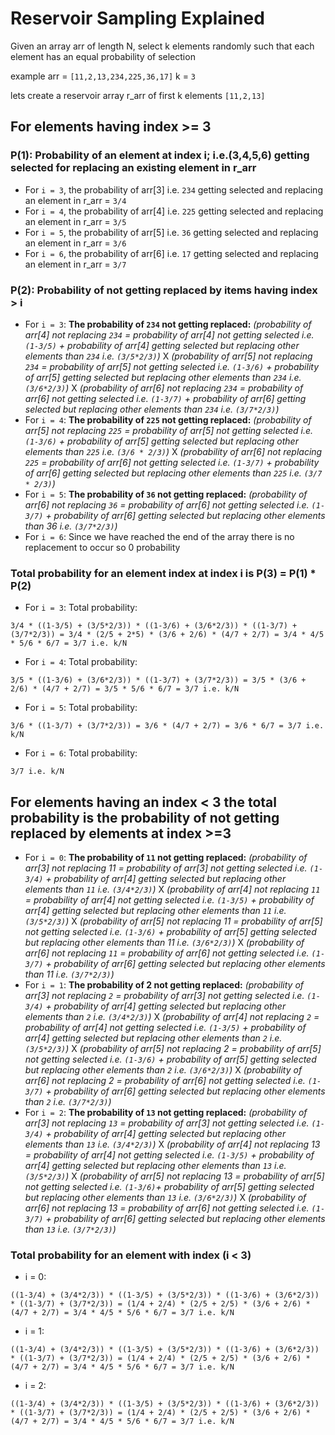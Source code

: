 # Reservoir Sampling Explained

Given an array arr of length N, select k elements randomly such that each element has an equal probability of selection

example arr = `[11,2,13,234,225,36,17]`
k = `3`

lets create a reservoir array r_arr of first k elements `[11,2,13]`

## For elements having index >= 3

### P(1): Probability of an element at index i; i.e.(3,4,5,6) getting selected for replacing an existing element in r_arr

* For `i = 3`, the probability of arr[3] i.e. `234` getting selected and replacing an element in r_arr = `3/4`
* For `i = 4`, the probability of arr[4] i.e. `225` getting selected and replacing an element in r_arr = `3/5`
* For `i = 5`, the probability of arr[5] i.e. `36` getting selected and replacing an element in r_arr = `3/6`
* For `i = 6`, the probability of arr[6] i.e. `17` getting selected and replacing an element in r_arr = `3/7`

### P(2): Probability of not getting replaced by items having index > i
 
* For `i = 3`:
**The probability of `234` not getting replaced:**
    *(probability of arr[4] not replacing `234` = probability of arr[4] not getting selected i.e. `(1-3/5)` + probability of arr[4] getting selected but replacing other elements than `234` i.e. `(3/5*2/3)`)* X 
    *(probability of arr[5] not replacing `234` = probability of arr[5] not getting selected i.e. `(1-3/6)` + probability of arr[5] getting selected but replacing other elements than `234` i.e. `(3/6*2/3)`)* X
    *(probability of arr[6] not replacing `234` = probability of arr[6] not getting selected i.e. `(1-3/7)` + probability of arr[6] getting selected but replacing other elements than `234` i.e. `(3/7*2/3)`)*
* For `i = 4`:
**The probability of `225` not getting replaced:**
    *(probability of arr[5] not replacing `225` = probability of arr[5] not getting selected i.e. `(1-3/6)` + probability of arr[5] getting selected but replacing other elements than `225` i.e. `(3/6 * 2/3)`)* X 
    *(probability of arr[6] not replacing `225` = probability of arr[6] not getting selected i.e. `(1-3/7)` + probability of arr[6] getting selected but replacing other elements than `225` i.e. `(3/7 * 2/3)`)*  
* For `i = 5`:
**The probability of `36` not getting replaced:**
    *(probability of arr[6] not replacing `36` = probability of arr[6] not getting selected i.e. `(1-3/7)` + probability of arr[6] getting selected but replacing other elements than 36 i.e. `(3/7*2/3)`)*  
* For `i = 6`:
Since we have reached the end of the array there is no replacement to occur so 0 probability

### Total probability for an element index at index i is P(3) = P(1) * P(2)

* For `i = 3`:
Total probability:
```
3/4 * ((1-3/5) + (3/5*2/3)) * ((1-3/6) + (3/6*2/3)) * ((1-3/7) + (3/7*2/3)) = 3/4 * (2/5 + 2*5) * (3/6 + 2/6) * (4/7 + 2/7) = 3/4 * 4/5 * 5/6 * 6/7 = 3/7 i.e. k/N
```
* For `i = 4`:
Total probability:
```
3/5 * ((1-3/6) + (3/6*2/3)) * ((1-3/7) + (3/7*2/3)) = 3/5 * (3/6 + 2/6) * (4/7 + 2/7) = 3/5 * 5/6 * 6/7 = 3/7 i.e. k/N
```
* For `i = 5`:
Total probability:
```
3/6 * ((1-3/7) + (3/7*2/3)) = 3/6 * (4/7 + 2/7) = 3/6 * 6/7 = 3/7 i.e. k/N
```
* For `i = 6`:
Total probability:
```
3/7 i.e. k/N
```

## For elements having an index < 3 the total probability is the probability of not getting replaced by elements at index >=3

* For `i = 0`:
 **The probability of `11` not getting replaced:**
    *(probability of arr[3] not replacing 11 = probability of arr[3] not getting selected i.e. `(1-3/4)` + probability of arr[4] getting selected but replacing other elements than `11` i.e. `(3/4*2/3)`)* X
    *(probability of arr[4] not replacing `11` = probability of arr[4] not getting selected i.e. `(1-3/5)` + probability of arr[4] getting selected but replacing other elements than `11` i.e. `(3/5*2/3)`)* X 
    *(probability of arr[5] not replacing 11 = probability of arr[5] not getting selected i.e. `(1-3/6)` + probability of arr[5] getting selected but replacing other elements than 11 i.e. `(3/6*2/3)`)* X
    *(probability of arr[6] not replacing `11` = probability of arr[6] not getting selected i.e. `(1-3/7)` + probability of arr[6] getting selected but replacing other elements than 11 i.e. `(3/7*2/3)`)*
* For `i = 1`:
 **The probability of 2 not getting replaced:**
    *(probability of arr[3] not replacing `2` = probability of arr[3] not getting selected i.e. `(1-3/4)` + probability of arr[4] getting selected but replacing other elements than `2` i.e. `(3/4*2/3)`)* X
    *(probability of arr[4] not replacing `2` = probability of arr[4] not getting selected i.e. `(1-3/5)` + probability of arr[4] getting selected but replacing other elements than `2` i.e. `(3/5*2/3)`)* X 
    *(probability of arr[5] not replacing 2 = probability of arr[5] not getting selected i.e. `(1-3/6)` + probability of arr[5] getting selected but replacing other elements than `2` i.e. `(3/6*2/3)`)* X
    *(probability of arr[6] not replacing 2 = probability of arr[6] not getting selected i.e. `(1-3/7)` + probability of arr[6] getting selected but replacing other elements than `2` i.e. `(3/7*2/3)`)*
* For `i = 2`:
 **The probability of `13` not getting replaced:**
    *(probability of arr[3] not replacing `13` = probability of arr[3] not getting selected i.e. `(1-3/4)` + probability of arr[4] getting selected but replacing other elements than `13` i.e. `(3/4*2/3)`)* X
    *(probability of arr[4] not replacing 13 = probability of arr[4] not getting selected i.e. `(1-3/5)` + probability of arr[4] getting selected but replacing other elements than `13` i.e. `(3/5*2/3)`)* X 
    *(probability of arr[5] not replacing 13 = probability of arr[5] not getting selected i.e. `(1-3/6)`+ probability of arr[5] getting selected but replacing other elements than `13` i.e. `(3/6*2/3)`)* X
    *(probability of arr[6] not replacing 13 = probability of arr[6] not getting selected i.e. `(1-3/7)` + probability of arr[6] getting selected but replacing other elements than `13` i.e. `(3/7*2/3)`)*


### Total probability for an element with index (i < 3)

* i = 0:
```
((1-3/4) + (3/4*2/3)) * ((1-3/5) + (3/5*2/3)) * ((1-3/6) + (3/6*2/3)) * ((1-3/7) + (3/7*2/3)) = (1/4 + 2/4) * (2/5 + 2/5) * (3/6 + 2/6) * (4/7 + 2/7) = 3/4 * 4/5 * 5/6 * 6/7 = 3/7 i.e. k/N
```
* i = 1:
```
((1-3/4) + (3/4*2/3)) * ((1-3/5) + (3/5*2/3)) * ((1-3/6) + (3/6*2/3)) * ((1-3/7) + (3/7*2/3)) = (1/4 + 2/4) * (2/5 + 2/5) * (3/6 + 2/6) * (4/7 + 2/7) = 3/4 * 4/5 * 5/6 * 6/7 = 3/7 i.e. k/N
```   
* i = 2:
```
((1-3/4) + (3/4*2/3)) * ((1-3/5) + (3/5*2/3)) * ((1-3/6) + (3/6*2/3)) * ((1-3/7) + (3/7*2/3)) = (1/4 + 2/4) * (2/5 + 2/5) * (3/6 + 2/6) * (4/7 + 2/7) = 3/4 * 4/5 * 5/6 * 6/7 = 3/7 i.e. k/N
```   
